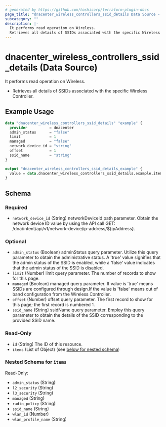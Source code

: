 ```yaml
---
# generated by https://github.com/hashicorp/terraform-plugin-docs
page_title: "dnacenter_wireless_controllers_ssid_details Data Source - terraform-provider-dnacenter"
subcategory: ""
description: |-
  It performs read operation on Wireless.
  Retrieves all details of SSIDs associated with the specific Wireless Controller.
---
```


# dnacenter_wireless_controllers_ssid_details (Data Source)

It performs read operation on Wireless.

- Retrieves all details of SSIDs associated with the specific Wireless Controller.

## Example Usage

```terraform
data "dnacenter_wireless_controllers_ssid_details" "example" {
  provider          = dnacenter
  admin_status      = "false"
  limit             = 1
  managed           = "false"
  network_device_id = "string"
  offset            = 1
  ssid_name         = "string"
}

output "dnacenter_wireless_controllers_ssid_details_example" {
  value = data.dnacenter_wireless_controllers_ssid_details.example.items
}
```

<!-- schema generated by tfplugindocs -->
## Schema

### Required

- `network_device_id` (String) networkDeviceId path parameter. Obtain the network device ID value by using the API call GET: /dna/intent/api/v1/network-device/ip-address/${ipAddress}.

### Optional

- `admin_status` (Boolean) adminStatus query parameter. Utilize this query parameter to obtain the administrative status. A 'true' value signifies that the admin status of the SSID is enabled, while a 'false' value indicates that the admin status of the SSID is disabled.
- `limit` (Number) limit query parameter. The number of records to show for this page.
- `managed` (Boolean) managed query parameter. If value is 'true' means SSIDs are configured through design.If the value is 'false' means out of band configuration from the Wireless Controller.
- `offset` (Number) offset query parameter. The first record to show for this page; the first record is numbered 1.
- `ssid_name` (String) ssidName query parameter. Employ this query parameter to obtain the details of the SSID corresponding to the provided SSID name.

### Read-Only

- `id` (String) The ID of this resource.
- `items` (List of Object) (see [below for nested schema](#nestedatt--items))

<a id="nestedatt--items"></a>
### Nested Schema for `items`

Read-Only:

- `admin_status` (String)
- `l2_security` (String)
- `l3_security` (String)
- `managed` (String)
- `radio_policy` (String)
- `ssid_name` (String)
- `wlan_id` (Number)
- `wlan_profile_name` (String)
